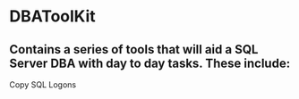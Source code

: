 # DBAToolKit

## Contains a series of tools that will aid a SQL Server DBA with day to day tasks. These include:

Copy SQL Logons